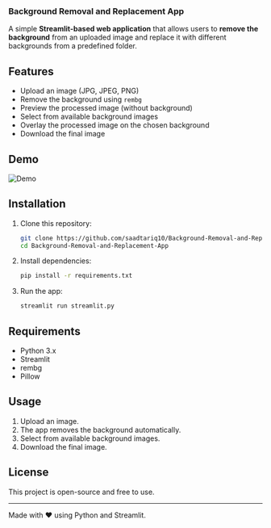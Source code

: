 
### Background Removal and Replacement App  

A simple **Streamlit-based web application** that allows users to **remove the background** from an uploaded image and replace it with different backgrounds from a predefined folder.

## Features  
- Upload an image (JPG, JPEG, PNG)  
- Remove the background using `rembg`  
- Preview the processed image (without background)  
- Select from available background images  
- Overlay the processed image on the chosen background  
- Download the final image  

## Demo  
![Demo](https://github.com/saadtariq10/Background-Removal-and-Replacement-App/blob/main/postman-bg-remove.gif)  

## Installation  

1. Clone this repository:  
   ```sh
   git clone https://github.com/saadtariq10/Background-Removal-and-Replacement-App.git
   cd Background-Removal-and-Replacement-App
   ```
2. Install dependencies:  
   ```sh
   pip install -r requirements.txt
   ```
3. Run the app:  
   ```sh
   streamlit run streamlit.py
   ```
   
## Requirements  
- Python 3.x  
- Streamlit  
- rembg  
- Pillow  



## Usage  
1. Upload an image.  
2. The app removes the background automatically.  
3. Select from available background images.  
4. Download the final image.  

## License  
This project is open-source and free to use.  

---
Made with ❤️ using Python and Streamlit.
```
